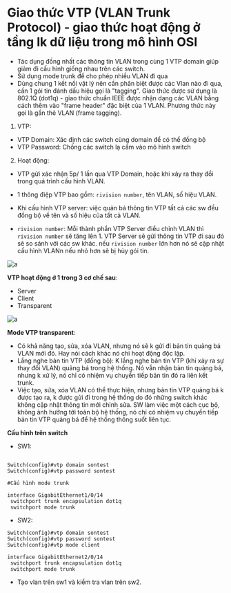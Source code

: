 # Giao thức VTP (VLAN Trunk Protocol) - giao thức hoạt động ở tầng lk dữ liệu trong mô hình OSI

- Tác dụng đồng nhất các thông tin VLAN trong cùng 1 VTP domain giúp giảm đi cấu hình giống nhau trên các switch.
- Sử dụng mode trunk để cho phép nhiều VLAN đi qua
- Dùng chung 1 kết nối vật lý nên cần phân biệt được các Vlan nào đi qua, cần 1 gói tin đánh dấu hiệu gọi là "tagging".
Giao thức được sử dụng là 802.1Q (dot1q) - giao thức chuẩn IEEE được nhận dạng các VLAN bằng cách thêm vào "frame header" đặc biệt của 1 VLAN. Phương thức này gọi là gắn thẻ VLAN (frame tagging).

1. VTP:
- VTP Domain: Xác định các switch cùng domain để có thể đồng bộ
- VTP Password: Chống các switch lạ cắm vào mô hình switch

2. Hoạt động:
- VTP gửi xác nhận 5p/ 1 lần qua VTP Domain, hoặc khi xảy ra thay đổi trong quá trình cấu hình VLAN.
- 1 thông điệp VTP bao gồm: `rivision number`, tên VLAN, số hiệu VLAN.
- Khi cấu hình VTP server: việc quản bá thông tin VTP tất cả các sw đều đồng bộ về tên và số hiệu của tất cả VLAN.

- `rivision number`: Mỗi thành phần VTP Server điều chỉnh VLAN thì `rivision number` sẽ tăng lên 1. VTP Server sẽ gửi thông tin VTP đi sau đó sẽ so sánh với các sw khác. nếu `rivision number` lớn hơn nó sẽ cập nhật cấu hình VLANn nếu nhỏ hơn sẽ bị hủy gói tin.

![a](https://f8-zpcloud.zdn.vn/7851454938017560812/1a09f579caed0cb355fc.jpg)

**VTP hoạt động ở 1 trong 3 cơ chế sau**:
- Server 
- Client 
- Transparent

![a](https://f8-zpcloud.zdn.vn/4033613445464215153/9ea72f6c0df8cba692e9.jpg)

**Mode VTP transparent**:
- Có khả năng tạo, sửa, xóa VLAN, nhưng nó sẽ k gửi đi bản tin quảng bá VLAN mới đó. Hay nói cách khác nó chỉ hoạt động độc lập.
- Lắng nghe bản tin VTP (đồng bộ): K lắng nghe bản tin VTP (khi xảy ra sự thay đổi VLAN) quảng bá trong hệ thống. Nó vẫn nhận bản tin quảng bá, nhưng k xử lý, nó chỉ có nhiệm vụ chuyển tiếp bản tin đó ra liên kết trunk.
- Việc tạo, sửa, xóa VLAN có thể thực hiện, nhưng bản tin VTP quảng bá k được tạo ra, k được gửi đi trong hệ thống do đó những switch khác không cập nhật thông tin mới chỉnh sửa. SW làm việc một cách cục bộ, không ảnh hưởng tới toàn bộ hệ thống, nó chỉ có nhiệm vụ chuyển tiếp bản tin VTP quảng bá để hệ thống thông suốt liên tục.


**Cấu hình trên switch**

- SW1:
```

Switch(config)#vtp domain sontest
Switch(config)#vtp password sontest

#Cấu hình mode trunk

interface GigabitEthernet1/0/14
 switchport trunk encapsulation dot1q
 switchport mode trunk

```

- SW2:

```
Switch(config)#vtp domain sontest
Switch(config)#vtp password sontest
Switch(config)#vtp mode client

interface GigabitEthernet2/0/14
 switchport trunk encapsulation dot1q
 switchport mode trunk
```

- Tạo vlan trên sw1 và kiểm tra vlan trên sw2.
